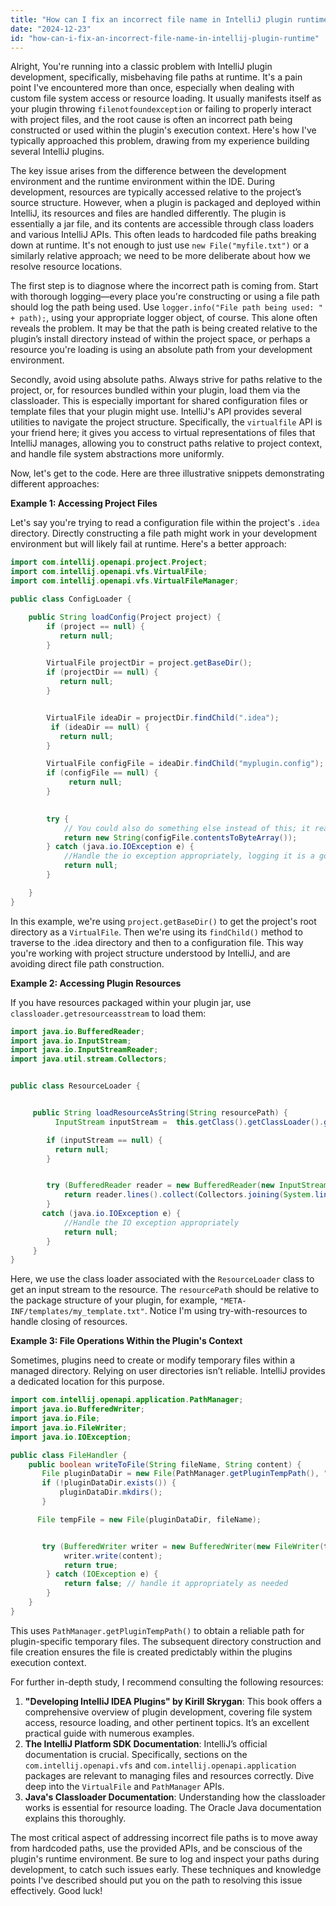```yaml
---
title: "How can I fix an incorrect file name in IntelliJ plugin runtime?"
date: "2024-12-23"
id: "how-can-i-fix-an-incorrect-file-name-in-intellij-plugin-runtime"
---
```


Alright,  You're running into a classic problem with IntelliJ plugin development, specifically, misbehaving file paths at runtime. It's a pain point I've encountered more than once, especially when dealing with custom file system access or resource loading. It usually manifests itself as your plugin throwing `filenotfoundexception` or failing to properly interact with project files, and the root cause is often an incorrect path being constructed or used within the plugin's execution context. Here's how I've typically approached this problem, drawing from my experience building several IntelliJ plugins.

The key issue arises from the difference between the development environment and the runtime environment within the IDE. During development, resources are typically accessed relative to the project’s source structure. However, when a plugin is packaged and deployed within IntelliJ, its resources and files are handled differently. The plugin is essentially a jar file, and its contents are accessible through class loaders and various IntelliJ APIs. This often leads to hardcoded file paths breaking down at runtime. It's not enough to just use `new File("myfile.txt")` or a similarly relative approach; we need to be more deliberate about how we resolve resource locations.

The first step is to diagnose where the incorrect path is coming from. Start with thorough logging—every place you're constructing or using a file path should log the path being used. Use `logger.info("File path being used: " + path);`, using your appropriate logger object, of course. This alone often reveals the problem. It may be that the path is being created relative to the plugin’s install directory instead of within the project space, or perhaps a resource you're loading is using an absolute path from your development environment.

Secondly, avoid using absolute paths. Always strive for paths relative to the project, or, for resources bundled within your plugin, load them via the classloader. This is especially important for shared configuration files or template files that your plugin might use. IntelliJ's API provides several utilities to navigate the project structure. Specifically, the `virtualfile` API is your friend here; it gives you access to virtual representations of files that IntelliJ manages, allowing you to construct paths relative to project context, and handle file system abstractions more uniformly.

Now, let's get to the code. Here are three illustrative snippets demonstrating different approaches:

**Example 1: Accessing Project Files**

Let's say you're trying to read a configuration file within the project's `.idea` directory. Directly constructing a file path might work in your development environment but will likely fail at runtime. Here's a better approach:

```java
import com.intellij.openapi.project.Project;
import com.intellij.openapi.vfs.VirtualFile;
import com.intellij.openapi.vfs.VirtualFileManager;

public class ConfigLoader {

    public String loadConfig(Project project) {
        if (project == null) {
           return null;
        }

        VirtualFile projectDir = project.getBaseDir();
        if (projectDir == null) {
           return null;
        }


        VirtualFile ideaDir = projectDir.findChild(".idea");
         if (ideaDir == null) {
           return null;
        }

        VirtualFile configFile = ideaDir.findChild("myplugin.config");
        if (configFile == null) {
             return null;
        }
        

        try {
            // You could also do something else instead of this; it reads the content of the file
            return new String(configFile.contentsToByteArray());
        } catch (java.io.IOException e) {
            //Handle the io exception appropriately, logging it is a good idea
            return null;
        }

    }
}
```

In this example, we're using `project.getBaseDir()` to get the project's root directory as a `VirtualFile`. Then we're using its `findChild()` method to traverse to the .idea directory and then to a configuration file. This way you're working with project structure understood by IntelliJ, and are avoiding direct file path construction.

**Example 2: Accessing Plugin Resources**

If you have resources packaged within your plugin jar, use `classloader.getresourceasstream` to load them:

```java
import java.io.BufferedReader;
import java.io.InputStream;
import java.io.InputStreamReader;
import java.util.stream.Collectors;


public class ResourceLoader {


     public String loadResourceAsString(String resourcePath) {
          InputStream inputStream =  this.getClass().getClassLoader().getResourceAsStream(resourcePath);

        if (inputStream == null) {
          return null;
        }


        try (BufferedReader reader = new BufferedReader(new InputStreamReader(inputStream))) {
            return reader.lines().collect(Collectors.joining(System.lineSeparator()));
        }
       catch (java.io.IOException e) {
            //Handle the IO exception appropriately
            return null;
        }
     }
}

```

Here, we use the class loader associated with the `ResourceLoader` class to get an input stream to the resource. The `resourcePath` should be relative to the package structure of your plugin, for example,  `"META-INF/templates/my_template.txt"`. Notice I'm using try-with-resources to handle closing of resources.

**Example 3: File Operations Within the Plugin's Context**

Sometimes, plugins need to create or modify temporary files within a managed directory. Relying on user directories isn’t reliable. IntelliJ provides a dedicated location for this purpose.

```java
import com.intellij.openapi.application.PathManager;
import java.io.BufferedWriter;
import java.io.File;
import java.io.FileWriter;
import java.io.IOException;

public class FileHandler {
    public boolean writeToFile(String fileName, String content) {
       File pluginDataDir = new File(PathManager.getPluginTempPath(), "myplugin");
       if (!pluginDataDir.exists()) {
           pluginDataDir.mkdirs();
       }

      File tempFile = new File(pluginDataDir, fileName);


       try (BufferedWriter writer = new BufferedWriter(new FileWriter(tempFile))) {
            writer.write(content);
            return true;
        } catch (IOException e) {
            return false; // handle it appropriately as needed
        }
    }
}

```
This uses `PathManager.getPluginTempPath()` to obtain a reliable path for plugin-specific temporary files. The subsequent directory construction and file creation ensures the file is created predictably within the plugins execution context.

For further in-depth study, I recommend consulting the following resources:

1.  **"Developing IntelliJ IDEA Plugins" by Kirill Skrygan**: This book offers a comprehensive overview of plugin development, covering file system access, resource loading, and other pertinent topics. It’s an excellent practical guide with numerous examples.
2.  **The IntelliJ Platform SDK Documentation**: IntelliJ’s official documentation is crucial. Specifically, sections on the `com.intellij.openapi.vfs` and `com.intellij.openapi.application` packages are relevant to managing files and resources correctly. Dive deep into the `VirtualFile` and `PathManager` APIs.
3. **Java's Classloader Documentation**: Understanding how the classloader works is essential for resource loading. The Oracle Java documentation explains this thoroughly.

The most critical aspect of addressing incorrect file paths is to move away from hardcoded paths, use the provided APIs, and be conscious of the plugin's runtime environment. Be sure to log and inspect your paths during development, to catch such issues early. These techniques and knowledge points I've described should put you on the path to resolving this issue effectively. Good luck!
